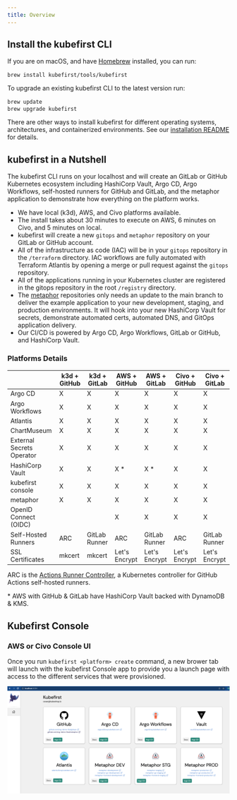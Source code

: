 ```yaml
---
title: Overview
---
```


## Install the kubefirst CLI

If you are on macOS, and have [Homebrew](https://brew.sh) installed, you can run:

```shell
brew install kubefirst/tools/kubefirst
```

To upgrade an existing kubefirst CLI to the latest version run:

```shell
brew update
brew upgrade kubefirst
```

There are other ways to install kubefirst for different operating systems, architectures, and containerized environments. See our [installation README](https://github.com/kubefirst/kubefirst/blob/main/build/README.md) for details.

## kubefirst in a Nutshell

The kubefirst CLI runs on your localhost and will create an GitLab or GitHub Kubernetes ecosystem including HashiCorp Vault, Argo CD, Argo Workflows, self-hosted runners for GitHub and GitLab, and the metaphor application to demonstrate how everything on the platform works.

- We have local (k3d), AWS, and Civo platforms available.
- The install takes about 30 minutes to execute on AWS, 6 minutes on Civo, and 5 minutes on local.
- kubefirst will create a new `gitops` and `metaphor` repository on your GitLab or GitHub account.
- All of the infrastructure as code (IAC) will be in your `gitops` repository in the `/terraform` directory. IAC workflows are fully automated with Terraform Atlantis by opening a merge or pull request against the `gitops` repository.
- All of the applications running in your Kubernetes cluster are registered in the gitops repository in the root `/registry` directory.
- The [metaphor](../explore/metaphor.md) repositories only needs an update to the main branch to deliver the example application to your new development, staging, and production environments. It will hook into your new HashiCorp Vault for secrets, demonstrate automated certs, automated DNS, and GitOps application delivery.
- Our CI/CD is powered by Argo CD, Argo Workflows, GitLab or GitHub, and HashiCorp Vault.

### Platforms Details

|                           | k3d + GitHub    | k3d + GitLab  | AWS + GitHub  | AWS + GitLab  | Civo + GitHub | Civo + GitLab |
|---------------------------|-----------------|---------------|---------------|---------------|---------------|---------------|
| Argo CD                   | X               | X             | X             | X             | X             | X             |
| Argo Workflows            | X               | X             | X             | X             | X             | X             |
| Atlantis                  | X               | X             | X             | X             | X             | X             |
| ChartMuseum               | X               | X             | X             | X             | X             | X             |
| External Secrets Operator | X               | X             | X             | X             | X             | X             |
| HashiCorp Vault           | X               | X             | X *           | X *           | X             | X             |
| kubefirst console         | X               | X             | X             | X             | X             | X             |
| metaphor                  | X               | X             | X             | X             | X             | X             |
| OpenID Connect (OIDC)     |                 |               | X             | X             | X             | X             |
| Self-Hosted Runners       | ARC             | GitLab Runner | ARC           | GitLab Runner | ARC           | GitLab Runner |
| SSL Certificates          | mkcert          | mkcert        | Let's Encrypt | Let's Encrypt | Let's Encrypt | Let's Encrypt |

ARC is the [Actions Runner Controller](https://github.com/actions/actions-runner-controller), a Kubernetes controller for GitHub Actions self-hosted runners.

\* AWS with GitHub & GitLab have HashiCorp Vault backed with DynamoDB & KMS.

## Kubefirst Console

### AWS or Civo Console UI

Once you run `kubefirst <platform> create` command, a new brower tab will launch with the kubefirst Console app to provide you a launch page with access to the different services that were provisioned.

![console ui](../img/kubefirst/github/console.png)
